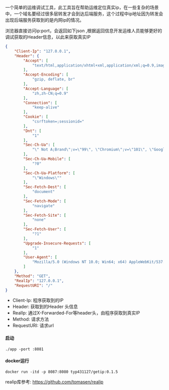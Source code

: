 一个简单的运维调试工具，此工具旨在帮助运维定位真实ip，在一些复杂的场景中，一个域名要经过很多层转发才会到达后端服务，这个过程中ip地址因为转发会出现后端服务获取到的是内网ip的情况。

浏览器直接访问ip:port，会返回如下json ,根据返回信息开发运维人员能够更好的调试获取的Header信息，以此来获取真实IP
```json
{
    "Client-Ip": "127.0.0.1",
    "Header": {
        "Accept": [
            "text/html,application/xhtml+xml,application/xml;q=0.9,image/avif,image/webp,image/apng,*/*;q=0.8,application/signed-exchange;v=b3;q=0.9"
        ],
        "Accept-Encoding": [
            "gzip, deflate, br"
        ],
        "Accept-Language": [
            "zh,zh-CN;q=0.9"
        ],
        "Connection": [
            "keep-alive"
        ],
        "Cookie": [
            "csrftoken=;sessionid="
        ],
        "Dnt": [
            "1"
        ],
        "Sec-Ch-Ua": [
            "\" Not A;Brand\";v=\"99\", \"Chromium\";v=\"101\", \"Google Chrome\";v=\"101\""
        ],
        "Sec-Ch-Ua-Mobile": [
            "?0"
        ],
        "Sec-Ch-Ua-Platform": [
            "\"Windows\""
        ],
        "Sec-Fetch-Dest": [
            "document"
        ],
        "Sec-Fetch-Mode": [
            "navigate"
        ],
        "Sec-Fetch-Site": [
            "none"
        ],
        "Sec-Fetch-User": [
            "?1"
        ],
        "Upgrade-Insecure-Requests": [
            "1"
        ],
        "User-Agent": [
            "Mozilla/5.0 (Windows NT 10.0; Win64; x64) AppleWebKit/537.36 (KHTML, like Gecko) Chrome/101.0.4951.64 Safari/537.36"
        ]
    },
    "Method": "GET",
    "RealIp": "127.0.0.1",
    "RequestURI": "/"
}
```
- Client-Ip: 程序获取到的IP
- Header: 获取到的Header 头信息
- RealIp: 通过X-Forwarded-For等header头，由程序获取到真实IP
- Method: 请求方法
- RequestURI: 请求url

#### 启动
```shell
./app -port :8081
```

#### docker运行
```shell
docker run -itd -p 8087:8080 typ431127/getip:0.1.5
```
realip库参考: https://github.com/tomasen/realip

